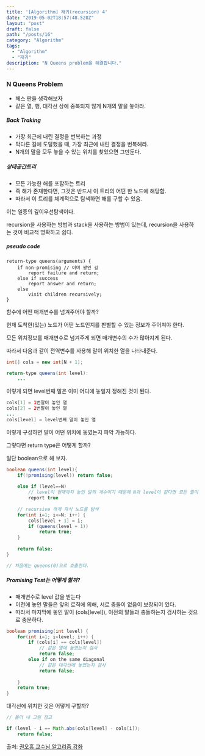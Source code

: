 ```yaml
---
title: '[Algorithm] 재귀(recursion) 4'
date: "2019-05-02T18:57:48.528Z"
layout: "post"
draft: false
path: "/posts/16"
category: "Algorithm"
tags:
  - "Algorithm"
  - "재귀"
description: "N Queens problem을 해결합니다."
---
```


### N Queens Problem

- 체스 판을 생각해보자
- 같은 열, 행, 대각선 상에 중복되지 않게 N개의 말을 놓아라.

##### Back Traking

- 가장 최근에 내린 결정을 번복하는 과정
- 막다른 길에 도달했을 때, 가장 최근에 내린 결정을 번복해라.
- N개의 말을 모두 놓을 수 있는 위치를 찾았으면 그만둔다.

##### 상태공간트리

- 모든 가능한 해를 포함하는 트리
- 즉 해가 존재한다면, 그것은 반드시 이 트리의 어떤 한 노드에 해당함.
- 따라서 이 트리를 체계적으로 탐색하면 해를 구할 수 있음.


이는 일종의 깊이우선탐색이다.

recursion을 사용하는 방법과 stack을 사용하는 방법이 있는데, recursion을 사용하는 것이 비교적 명확하고 쉽다.

##### pseudo code

```
return-type queens(arguments) {
	if non-promising // 이미 꽝인 길
		report failure and return;
	else if success
		report answer and return;
	else
		visit children recursively;
}
```

함수에 어떤 매개변수를 넘겨주어야 할까?

현재 도착한(있는) 노드가 어떤 노드인지를 판별할 수 있는 정보가 주어져야 한다.

모든 위치정보를 매개변수로 넘겨주게 되면 매개변수의 수가 많아지게 된다.

따라서 다음과 같이 전역변수를 사용해 말이 위치한 열을 나타내준다.

```java
int[] cols = new int[N + 1];

return-type queens(int level):
	...
```

이렇게 되면 level번째 말은 이미 어디에 놓일지 정해진 것이 된다.

```java
cols[1] = 1번말이 놓인 열
cols[2] = 2번말이 놓인 열
...
cols[level] = level번째 말이 놓인 열
```

이렇게 구성하면 말이 어떤 위치에 놓였는지 파악 가능하다.

그렇다면 return type은 어떻게 할까?

일단 boolean으로 해 보자.

```java
boolean queens(int level){
	if(!promising(level)) return false;
	
	else if (level==N) 
		// level이 현재까지 놓인 말의 개수이기 때문에 N과 level이 같다면 모든 말이 놓인 것. 또한 promising test를 통과했기 때문에 말들끼리 충돌하지도 않는다.
		report true
	
	// recursive 하게 자식 노드를 탐색
	for(int i=1; i<=N; i++) {
		cols[level + 1] = i;
		if (queens(level + 1))
			return true;
	}
	
	return false;
}

// 처음에는 queens(0)으로 호출한다.

```

##### Promising Test는 어떻게 할까?

- 매개변수로 level 값을 받는다
- 이전에 놓인 말들은 앞의 로직에 의해, 서로 충돌이 없음이 보장되어 있다.
- 따라서 마지막에 놓인 말이 (cols[level]), 이전의 말들과 충돌하는지 검사하는 것으로 충분하다.

```java
boolean promising(int level) {
	for(int i=1; i<level; i++) {
		if (cols[i] == cols[level])
			// 같은 열에 놓였는지 검사
			return false;
		else if on the same diagonal
			// 같은 대각선에 놓였는지 검사
			return false;
		
	}
	return true;
}
```

대각선에 위치한 것은 어떻게 구할까?

```java
// 폴더 내 그림 참고

if (level - i == Math.abs(cols[level] - cols[i]);
	return false;
```

출처: [권오흠 교수님 알고리즘 강좌](https://www.inflearn.com/course/%EC%95%8C%EA%B3%A0%EB%A6%AC%EC%A6%98-%EA%B0%95%EC%A2%8C/dashboard)